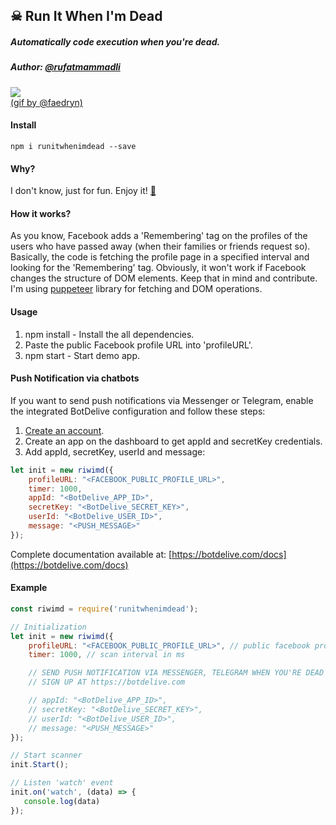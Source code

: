 ☠ Run It When I'm Dead
-------------
##### Automatically code execution when you're dead.
##### Author: [@rufatmammadli](https://twitter.com/rufatmammadli)

![](https://orig00.deviantart.net/1828/f/2017/004/b/3/b3e43e5773280307740e7f412aa86862-dau8w61.gif)
<br>[(gif by @faedryn)](https://www.deviantart.com/faedryn/art/Skull-Boy-Gif-655465177)

#### Install
    npm i runitwhenimdead --save

#### Why?
I don't know, just for fun. Enjoy it! [🤘](https://www.youtube.com/watch?v=M97vR2V4vTs)

#### How it works?
As you know, Facebook adds a 'Remembering' tag on the profiles of the users who have passed away (when their families or friends request so). Basically, the code is fetching the profile page in a specified interval and looking for the 'Remembering' tag. Obviously, it won't work if Facebook changes the structure of DOM elements. Keep that in mind and contribute. I'm using [puppeteer](https://github.com/GoogleChrome/puppeteer) library for fetching and DOM operations.

#### Usage
1. npm install - Install the all dependencies.
2. Paste the public Facebook profile URL into 'profileURL'.
3. npm start - Start demo app.

#### Push Notification via chatbots
If you want to send push notifications via Messenger or Telegram, enable the integrated BotDelive configuration and follow these steps:
1. [Create an account](https://botdelive.com/login).
2. Create an app on the dashboard to get appId and secretKey credentials.
3. Add appId, secretKey, userId and message:
```javascript
let init = new riwimd({
    profileURL: "<FACEBOOK_PUBLIC_PROFILE_URL>",
    timer: 1000,
    appId: "<BotDelive_APP_ID>",
    secretKey: "<BotDelive_SECRET_KEY>",
    userId: "<BotDelive_USER_ID>",
    message: "<PUSH_MESSAGE>"
});
```
Complete documentation available at: [https://botdelive.com/docs](https://botdelive.com/docs)

#### Example
```javascript
const riwimd = require('runitwhenimdead');

// Initialization
let init = new riwimd({
    profileURL: "<FACEBOOK_PUBLIC_PROFILE_URL>", // public facebook profile url
    timer: 1000, // scan interval in ms

    // SEND PUSH NOTIFICATION VIA MESSENGER, TELEGRAM WHEN YOU'RE DEAD
    // SIGN UP AT https://botdelive.com

    // appId: "<BotDelive_APP_ID>",
    // secretKey: "<BotDelive_SECRET_KEY>",
    // userId: "<BotDelive_USER_ID>",
    // message: "<PUSH_MESSAGE>"
});

// Start scanner
init.Start();

// Listen 'watch' event
init.on('watch', (data) => {
   console.log(data)
});
```
